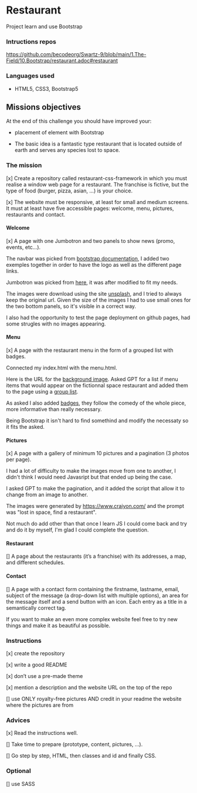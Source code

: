 # Restaurant
Project learn and use Bootstrap
### Intructions repos
https://github.com/becodeorg/Swartz-9/blob/main/1.The-Field/10.Bootstrap/restaurant.adoc#restaurant
### Languages used
- HTML5, CSS3, Bootstrap5
## Missions objectives
At the end of this challenge you should have improved your:

- placement of element with Bootstrap

- The basic idea is a fantastic type restaurant that is located outside of earth and serves any species lost to space.

### The mission
[x] Create a repository called restaurant-css-framework in which you must realise a window web page for a restaurant. The franchise is fictive, but the type of food (burger, pizza, asian, …​) is your choice.

[x] The website must be responsive, at least for small and medium screens. It must at least have five accessible pages: welcome, menu, pictures, restaurants and contact.

#### Welcome
[x] A page with one Jumbotron and two panels to show news (promo, events, etc…​).


The navbar was picked from [bootstrap documentation](https://getbootstrap.com/docs/5.0/components/navbar/), I added two exemples together in order to have the logo as well as the different page links.

Jumbotron was picked from [here](https://getbootstrap.com/docs/5.3/examples/jumbotron/), it was after modified to fit my needs.

The images were download using the site [unsplash](https://unsplash.com/), and I tried to always keep the original url.
Given the size of the images I had to use small ones for the two bottom panels, so it's visible in a correct way.

I also had the opportunity to test the page deployment on github pages, had some strugles with no images appearing.

#### Menu
[x] A page with the restaurant menu in the form of a grouped list with badges.

Connected my index.html with the menu.html.

Here is the URL for the [background image](https://unsplash.com/pt-br/fotografias/ilustracao-da-galaxia-roxa-e-preta-uXchDIKs4qI).
Asked GPT for a list if menu items that would appear on the fictionnal space restaurant and added them to the page using a [group list](https://getbootstrap.com/docs/5.0/components/list-group/).

As asked I also added [badges](https://getbootstrap.com/docs/5.0/components/badge/), they follow the comedy of the whole piece, more informative than really necessary.

Being Bootstrap it isn't hard to find somethind and modify the necessaty so it fits the asked.

#### Pictures
[x]  A page with a gallery of minimum 10 pictures and a pagination (3 photos per page).

I had a lot of difficulty to make the images move from one to another, I didn't think I would need Javasript but that ended up being the case.

I asked GPT to make the pagination, and it added the script that allow it to change from an image to another.

The images were generated by https://www.craiyon.com/ and the prompt was "lost in space, find a restaurant".

Not much do add other than that once I learn JS I could come back and try and do it by myself, I'm glad I could complete the question.

#### Restaurant
[] A page about the restaurants (it’s a franchise) with its addresses, a map, and different schedules.

#### Contact
[] A page with a contact form containing the firstname, lastname, email, subject of the message (a drop-down list with multiple options), an area for the message itself and a send button with an icon. Each entry as a title in a semantically correct tag.

If you want to make an even more complex website feel free to try new things and make it as beautiful as possible.

### Instructions
[x] create the repository

[x] write a good README

[x] don’t use a pre-made theme

[x] mention a description and the website URL on the top of the repo

[] use ONLY royalty-free pictures AND credit in your readme the website where the pictures are from

### Advices
[x] Read the instructions well.

[] Take time to prepare (prototype, content, pictures, …​).

[] Go step by step, HTML, then classes and id and finally CSS.

### Optional
[] use SASS